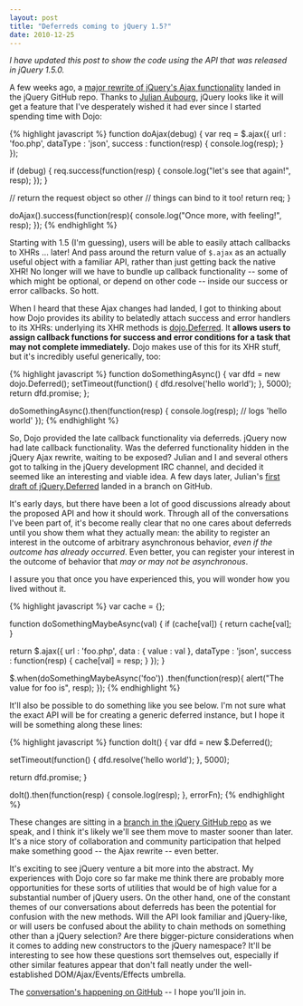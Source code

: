 ```yaml
---
layout: post
title: "Deferreds coming to jQuery 1.5?"
date: 2010-12-25
---
```


_I have updated this post to show the code using the API that was released in jQuery 1.5.0._

A few weeks ago, a [major rewrite of jQuery's Ajax functionality](https://github.com/jquery/jquery/commit/ab3ba4a81252c4357a7aab5f24d765d41d47986e)
landed in the jQuery GitHub repo. Thanks to [Julian Aubourg](http://www.jaubourg.net/), jQuery looks like it will get a feature
that I've desperately wished it had ever since I started spending time with
Dojo:

{% highlight javascript %}
function doAjax(debug) {
  var req = $.ajax({
    url : 'foo.php',
    dataType : 'json',
    success : function(resp) {
      console.log(resp);
    }
  });

  if (debug) {
    req.success(function(resp) {
      console.log("let's see that again!", resp);
    });
  }

  // return the request object so other
  // things can bind to it too!
  return req;
}

doAjax().success(function(resp){
  console.log("Once more, with feeling!", resp);
});
{% endhighlight %}

Starting with 1.5 (I'm guessing), users will be able to easily attach callbacks
to XHRs ... later! And pass around the return value of `$.ajax` as an actually
useful object with a familiar API, rather than just getting back the native
XHR! No longer will we have to bundle up callback functionality -- some of
which might be optional, or depend on other code -- inside our success or error
callbacks. So hott.

When I heard that these Ajax changes had landed, I got to thinking about how
Dojo provides its ability to belatedly attach success and error handlers to its
XHRs: underlying its XHR methods is
[dojo.Deferred](http://dojotoolkit.org/reference-guide/dojo/Deferred.html#dojo-deferred).
It **allows users to assign callback functions for success and error conditions
for a task that may not complete immediately.** Dojo makes use of this for its
XHR stuff, but it's incredibly useful generically, too:

{% highlight javascript %}
function doSomethingAsync() {
  var dfd = new dojo.Deferred();
  setTimeout(function() {
    dfd.resolve('hello world');
  }, 5000);
  return dfd.promise;
};

doSomethingAsync().then(function(resp) {
  console.log(resp); // logs 'hello world'
});
{% endhighlight %}

So, Dojo provided the late callback functionality via deferreds. jQuery now had
late callback functionality. Was the deferred functionality hidden in the
jQuery Ajax rewrite, waiting to be exposed? Julian and I and several others got
to talking in the jQuery development IRC channel, and decided it seemed like an
interesting and viable idea. A few days later, Julian's [first draft of jQuery.Deferred](https://github.com/jquery/jquery/commit/116c82b027a03a7a5670fa580fa9af819cc1cc03)
landed in a branch on GitHub.

It's early days, but there have been a lot of good discussions already about
the proposed API and how it should work. Through all of the conversations I've
been part of, it's become really clear that no one cares about deferreds until
you show them what they actually mean: the ability to register an interest in
the outcome of arbitrary asynchronous behavior, *even if the outcome has
already occurred*. Even better, you can register your interest in the outcome
of behavior that *may or may not be asynchronous*.

I assure you that once you have experienced this, you will wonder how you lived
without it.

{% highlight javascript %}
var cache = {};

function doSomethingMaybeAsync(val) {
  if (cache[val]) {
    return cache[val];
  }

  return $.ajax({
    url : 'foo.php',
    data : { value : val },
    dataType : 'json',
    success : function(resp) {
      cache[val] = resp;
    }
  });
}

$.when(doSomethingMaybeAsync('foo'))
  .then(function(resp){
    alert("The value for foo is", resp);
  });
{% endhighlight %}

It'll also be possible to do something like you see below. I'm not sure what
the exact API will be for creating a generic deferred instance, but I hope it
will be something along these lines:

{% highlight javascript %}
function doIt() {
  var dfd = new $.Deferred();

  setTimeout(function() {
    dfd.resolve('hello world');
  }, 5000);

  return dfd.promise;
}

doIt().then(function(resp) { console.log(resp); }, errorFn);
{% endhighlight %}

These changes are sitting in a [branch in the jQuery GitHub repo](https://github.com/jquery/jquery/tree/deferred) as we speak, and I think
it's likely we'll see them move to master sooner than later. It's a nice story
of collaboration and community participation that helped make something good --
the Ajax rewrite -- even better.

It's exciting to see jQuery venture a bit more into the abstract. My
experiences with Dojo core so far make me think there are probably more
opportunities for these sorts of utilities that would be of high value for
a substantial number of jQuery users. On the other hand, one of the constant
themes of our conversations about deferreds has been the potential for
confusion with the new methods. Will the API look familiar and jQuery-like, or
will users be confused about the ability to chain methods on something other
than a jQuery selection? Are there bigger-picture considerations when it comes
to adding new constructors to the jQuery namespace? It'll be interesting to see
how these questions sort themselves out, especially if other similar features
appear that don't fall neatly under the well-established
DOM/Ajax/Events/Effects umbrella.

The [conversation's happening on GitHub](https://github.com/jquery/jquery/commits/deferred) -- I hope you'll
join in.
